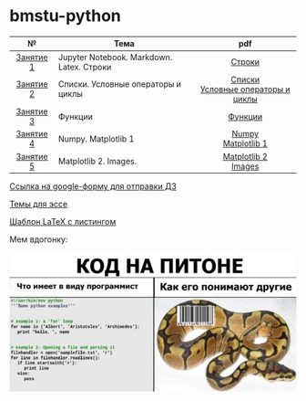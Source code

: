 # bmstu-python

| № | Тема | pdf |
|:---:|---|:---:|
| [Занятие 1](./lection%201/) | Jupyter Notebook. Markdown. Latex. Строки|[Строки](./lection%201/Strings.pdf)|
| [Занятие 2](./lection%202/) | Списки. Условные операторы и циклы|[Списки](./lection%202/Lists.pdf) <br> [Условные операторы и циклы](./lection%202/Basics.pdf)|
| [Занятие 3](./lection%203/) | Функции|[Функции](./lection%203/Funcions.pdf)|
| [Занятие 4](./lection%204/) | Numpy. Matplotlib 1|[Numpy](./lection%204/Numpy_1.pdf) <br> [Matplotlib 1](./lection%204/Matplotlib_1.pdf)|
| [Занятие 5](./lection%205/) | Matplotlib 2. Images. |[Matplotlib 2](./lection%205/Matplotlib_2.pdf) <br> [Images](./lection%205/Images.pdf)|

[Ссылка на google-форму для отправки ДЗ](https://forms.gle/wLXbGiJVnYXxazXG9)

[Темы для эссе](./tasks.txt)

[Шаблон LaTeX с листингом](./LaTeX%2-%2listing)

Мем вдогонку:

<img src = ".\img\mem.jpg" width=700/>
